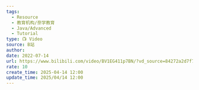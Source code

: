 ```yaml
---
tags:
  - Resource
  - 教育机构/奈学教育
  - Java/Advanced
  - Tutorial
type: 📺 Video
source: B站
author: 
date: 2022-07-14
url: https://www.bilibili.com/video/BV1EG411p7BN/?vd_source=84272a2d7f72158b38778819be5bc6ad
rate: 10
create_time: 2025-04-14 12:00
update_time: 2025/04/14 12:00
---
```

